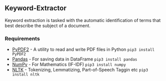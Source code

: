 ## Keyword-Extractor
Keyword extraction is tasked with the automatic identification of terms that best describe the subject of a document.

### Requirements
  - [PyPDF2](https://github.com/mstamy2/PyPDF2) - A utility to read and write PDF files in Python `pip3 install PyPDF2`
  - [Pandas](https://github.com/pandas-dev/pandas) - For saving data in DataFrame `pip3 install pandas`
  - [NumPy](https://github.com/numpy/numpy) - For Mathematics (IF-IDF) `pip3 install numpy`
  - [NLTK](https://github.com/nltk/nltk) - Tokenizing, Lemmatizing, Part-of-Speech Taggin etc `pip3 install nltk`
